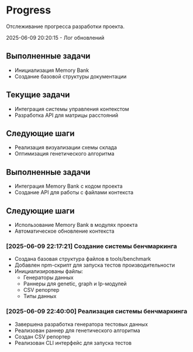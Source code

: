 # Progress

Отслеживание прогресса разработки проекта.

2025-06-09 20:20:15 - Лог обновлений

## Выполненные задачи

- Инициализация Memory Bank
- Создание базовой структуры документации

## Текущие задачи

- Интеграция системы управления контекстом
- Разработка API для матрицы расстояний

## Следующие шаги

- Реализация визуализации схемы склада
- Оптимизация генетического алгоритма

## Выполненные задачи

- Интеграция Memory Bank с кодом проекта
- Создание API для работы с файлами контекста

## Следующие шаги

- Использование Memory Bank в модулях проекта
- Автоматическое обновление контекста

### [2025-06-09 22:17:21] Создание системы бенчмаркинга
* Создана базовая структура файлов в tools/benchmark
* Добавлен npm-скрипт для запуска тестов производительности
* Инициализированы файлы: 
  - Генераторы данных
  - Раннеры для genetic, graph и lp-модулей
  - CSV репортер
  - Типы данных

### [2025-06-09 22:40:00] Реализация системы бенчмаркинга
* Завершена разработка генератора тестовых данных
* Реализован раннер для генетического алгоритма
* Создан CSV репортер
* Реализован CLI интерфейс для запуска тестов
